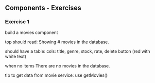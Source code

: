 ## Components - Exercises

### Exercise 1

build a movies component

top should read:
Showing # movies in the database.

should have a table:
cols: title, genre, stock, rate, delete button (red with white text)

when no items
There are no movies in the database.

tip to get data from movie service:
use getMovies()
